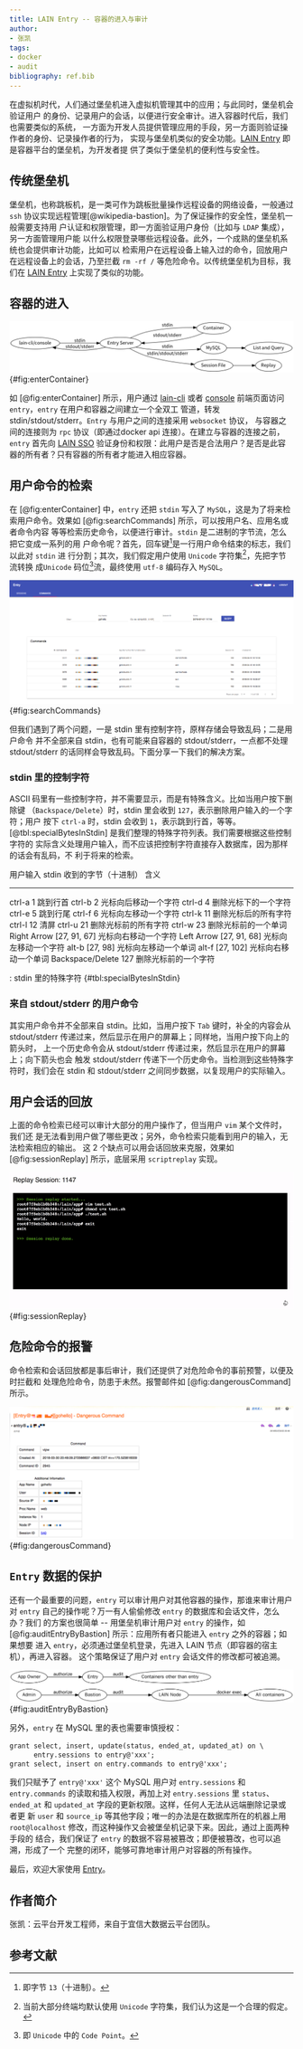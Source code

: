 ```yaml
---
title: LAIN Entry -- 容器的进入与审计
author:
- 张凯
tags:
- docker
- audit
bibliography: ref.bib
---
```


在虚拟机时代，人们通过堡垒机进入虚拟机管理其中的应用；与此同时，堡垒机会验证用户
的身份、记录用户的会话，以便进行安全审计。进入容器时代后，我们也需要类似的系统，
一方面为开发人员提供管理应用的手段，另一方面则验证操作者的身份、记录操作者的行为，
实现与堡垒机类似的安全功能。[LAIN Entry][entry] 即是容器平台的堡垒机，为开发者提
供了类似于堡垒机的便利性与安全性。

## 传统堡垒机

堡垒机，也称跳板机，是一类可作为跳板批量操作远程设备的网络设备，一般通过 `ssh`
协议实现远程管理[@wikipedia-bastion]。为了保证操作的安全性，堡垒机一般需要支持用
户认证和权限管理，即一方面验证用户身份（比如与 `LDAP` 集成），另一方面管理用户能
以什么权限登录哪些远程设备。此外，一个成熟的堡垒机系统也会提供审计功能，比如可以
检索用户在远程设备上输入过的命令，回放用户在远程设备上的会话，乃至拦截 `rm -rf
/` 等危险命令。以传统堡垒机为目标，我们在 [LAIN Entry][entry] 上实现了类似的功能。

## 容器的进入

![容器的进入](fig/enter-container.dot.png){#fig:enterContainer}

如 [@fig:enterContainer] 所示，用户通过 [lain-cli][lain-cli] 或者
[console][console] 前端页面访问 `entry`，`entry` 在用户和容器之间建立一个全双工
管道，转发 stdin/stdout/stderr。`Entry` 与用户之间的连接采用 `websocket` 协议，
与容器之间的连接则为 `rpc` 协议（即通过docker api 连接）。在建立与容器的连接之前，
`entry` 首先向 [LAIN SSO][sso] 验证身份和权限：此用户是否是合法用户？是否是此容
器的所有者？只有容器的所有者才能进入相应容器。

## 用户命令的检索

在 [@fig:enterContainer] 中，`entry` 还把 `stdin` 写入了 `MySQL`，这是为了将来检
索用户命令。效果如 [@fig:searchCommands] 所示，可以按用户名、应用名或者命令内容
等等检索历史命令，以便进行审计。`stdin` 是二进制的字节流，怎么把它变成一系列的用
户命令呢？首先，回车键[^asciiCR]是一行用户命令结束的标志，我们以此对 `stdin` 进
行分割；其次，我们假定用户使用 `Unicode` 字符集[^unicodePresume]，先把字节流转换
成`Unicode` 码位[^codePoint]流，最终使用 `utf-8` 编码存入 `MySQL`。

![用户命令的检索](fig/search-commands.png){#fig:searchCommands}

但我们遇到了两个问题，一是 stdin 里有控制字符，原样存储会导致乱码；二是用户命令
并不全部来自 stdin，也有可能来自容器的 stdout/stderr，一点都不处理 stdout/stderr
的话同样会导致乱码。下面分享一下我们的解决方案。

### stdin 里的控制字符

ASCII 码里有一些控制字符，并不需要显示，而是有特殊含义。比如当用户按下删除键
（`Backspace/Delete`）时，stdin 里会收到 `127`，表示删除用户输入的一个字符；用户
按下 `ctrl-a` 时，stdin 会收到 `1`，表示跳到行首，等等。
[@tbl:specialBytesInStdin] 是我们整理的特殊字符列表。我们需要根据这些控制字符的
实际含义处理用户输入，而不应该把控制字符直接存入数据库，因为那样的话会有乱码，不
利于将来的检索。

用户输入         stdin 收到的字节（十进制）  含义
---------        --------------------------  ----
ctrl-a           1                           跳到行首
ctrl-b           2                           光标向后移动一个字符
ctrl-d           4                           删除光标下的一个字符
ctrl-e           5                           跳到行尾
ctrl-f           6                           光标向左移动一个字符
ctrl-k           11                          删除光标后的所有字符
ctrl-l           12                          清屏
ctrl-u           21                          删除光标前的所有字符
ctrl-w           23                          删除光标前的一个单词
Right Arrow      [27, 91, 67]                光标向右移动一个字符
Left Arrow       [27, 91, 68]                光标向左移动一个字符
alt-b            [27, 98]                    光标向左移动一个单词
alt-f            [27, 102]                   光标向右移动一个单词
Backspace/Delete 127                         删除光标前的一个字符

: stdin 里的特殊字符 {#tbl:specialBytesInStdin}

### 来自 stdout/stderr 的用户命令

其实用户命令并不全部来自 stdin。比如，当用户按下 `Tab` 键时，补全的内容会从
stdout/stderr 传递过来，然后显示在用户的屏幕上；同样地，当用户按下向上的箭头时，
上一个历史命令会从 stdout/stderr 传递过来，然后显示在用户的屏幕上；向下箭头也会
触发 stdout/stderr 传递下一个历史命令。当检测到这些特殊字符时，我们会在 stdin 和
stdout/stderr 之间同步数据，以复现用户的实际输入。

## 用户会话的回放

上面的命令检索已经可以审计大部分的用户操作了，但当用户 `vim` 某个文件时，我们还
是无法看到用户做了哪些更改；另外，命令检索只能看到用户的输入，无法检索相应的输出。
这 2 个缺点可以用会话回放来克服，效果如 [@fig:sessionReplay] 所示，底层采用
`scriptreplay` 实现。

![用户会话的回放](fig/session-replay.gif){#fig:sessionReplay}

## 危险命令的报警

命令检索和会话回放都是事后审计，我们还提供了对危险命令的事前预警，以便及时拦截和
处理危险命令，防患于未然。报警邮件如 [@fig:dangerousCommand] 所示。

![危险命令的报警](fig/dangerous-command.png){#fig:dangerousCommand}

## `Entry` 数据的保护

还有一个最重要的问题，`entry` 可以审计用户对其他容器的操作，那谁来审计用户对
`entry` 自己的操作呢？万一有人偷偷修改 `entry` 的数据库和会话文件，怎么办？我们
的方案也很简单 -- 用堡垒机审计用户对 `entry` 的操作，如
[@fig:auditEntryByBastion] 所示：应用所有者只能进入 `entry` 之外的容器；如果想要
进入 `entry`，必须通过堡垒机登录，先进入 LAIN 节点（即容器的宿主机），再进入容器。
这个策略保证了用户对 `entry` 会话文件的修改都可被追溯。

![用堡垒机审计 `entry`](fig/audit-entry-by-bastion.dot.png){#fig:auditEntryByBastion}

另外，`entry` 在 MySQL 里的表也需要审慎授权：

```
grant select, insert, update(status, ended_at, updated_at) on \
      entry.sessions to entry@'xxx';
grant select, insert on entry.commands to entry@'xxx';
```

我们只赋予了 `entry@'xxx'` 这个 MySQL 用户对 `entry.sessions` 和
`entry.commands` 的读取和插入权限，再加上对 `entry.sessions` 里 `status`、
`ended_at` 和 `updated_at` 字段的更新权限。这样，任何人无法从远端删除记录或者更
新 `user` 和 `source_ip` 等其他字段；唯一的办法是在数据库所在的机器上用
`root@localhost` 修改，而这种操作又会被堡垒机记录下来。因此，通过上面两种手段的
结合，我们保证了 `entry` 的数据不容易被篡改；即便被篡改，也可以追溯，形成了一个
完整的闭环，能够可靠地审计用户对容器的所有操作。

最后，欢迎大家使用 [Entry][entry]。

## 作者简介

张凯：云平台开发工程师，来自于宜信大数据云平台团队。

[entry]: https://github.com/laincloud/entry
[sso]: https://github.com/laincloud/sso
[lain-cli]: https://github.com/laincloud/lain-cli
[console]: https://github.com/laincloud/console

[^unicodePresume]: 当前大部分终端均默认使用 `Unicode` 字符集，我们认为这是一个合理的假定。
[^codePoint]: 即 `Unicode` 中的 `Code Point`。
[^asciiCR]: 即字节 `13`（十进制）。

## 参考文献
